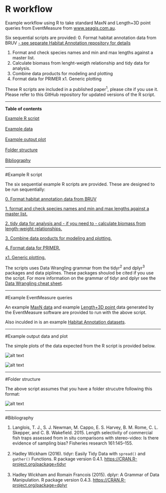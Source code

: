 # R workflow 
Example workflow using R to take standard MaxN and Length+3D point queries from EventMeasure from www.seagis.com.au.

Six sequential scripts are provided:
0. Format habitat annotation data from BRUV <a href="https://github.com/TimLanglois/HabitatAnnotation">- see separate Habitat Annotation repository for details</a>
1. Format and check species names and min and max lengths against a master list.
2. Calculate biomass from lenght-weigth relationship and tidy data for analysis.
3. Combine data products for modeling and plotting
4. Format data for PRIMER
x1. Generic plotting

These R scripts are included in a published paper<sup>1</sup>, please cite if you use it.
Please refer to this GitHub repository for updated versions of the R script.

<HR>
</HR>

<b>Table of contents</b>

[Example R script](#method)<br></br>
[Example data](#transectmeasure-example)<br></br>
[Example output plot](#output-example)<br></br>
[Folder structure](#introduction)<br></br>
[Bibliography](#bibliography)

<HR>
</HR>

#<a name="method"></a>Example R script

The six sequential example R scripts are provided. These are designed to be run sequentially:

<a href="https://github.com/TimLanglois/Stereo-or-mono-video-annotation-workflows/blob/master/x_ExampleR_0_HabitatAnnotation_Format.and.write.data_160919.R">0. Format habitat annotation data from BRUV </a>

<a href="https://github.com/TimLanglois/Stereo-or-mono-video-annotation-workflows/blob/master/x_ExampleR_1_Format%20and%20Check.data_160925.R">1. format and check species names and min and max lengths against a master list.</a>

<a href="https://github.com/TimLanglois/Stereo-or-mono-video-annotation-workflows/blob/master/x_ExampleR_2_Tidy%20data%20for%20analysis%20including%20CalcBiomass_160925.R">2. tidy data for analysis and  - if you need to - calculate biomass from length-weight relationships.</a>

<a href="https://github.com/TimLanglois/Stereo-or-mono-video-annotation-workflows/blob/master/x_ExampleR_3_CombineDataProducts%2BHabitat.and.summarise_160824.R">3. Combine data products for modeling and plotting.</a>

<a href="https://github.com/TimLanglois/Stereo-or-mono-video-annotation-workflows/blob/master/x_ExampleR_4_Format.for.PRIMER.R">4. Format data for PRIMER.</a>

<a href="https://github.com/TimLanglois/Stereo-or-mono-video-annotation-workflows/blob/master/x_ExampleR_x1_generic.univariate.plotting_160927.R">x1. Generic plotting.</a>



The scripts uses Data Wrangling grammar from the tidyr<sup>2</sup> and dplyr<sup>3</sup> packages and data piplines. These packages shoulod be cited if you use the script.
For more information on the grammar of tidyr and dplyr see the <a href="https://www.rstudio.com/wp-content/uploads/2015/02/data-wrangling-cheatsheet.pdf">Data Wrangling cheat sheet</a>. 

<HR>
</HR>

#<a name="transectmeasure-example"></a>Example EventMeasure queries

An example <a href="https://github.com/TimLanglois/Stereo-or-mono-video-annotation-workflows/blob/master/x_ExampleData_1_MaxN.TXT"> MaxN data</a> and example <a href="https://github.com/TimLanglois/Stereo-or-mono-video-annotation-workflows/blob/master/x_ExampleData_2_Length%20and%203Dpoints.TXT"> Length+3D point </a> data generated by the EventMeasure software are provided to run with the above script.

Also inculded in is an example <a href="https://github.com/TimLanglois/Stereo-or-mono-video-annotation-workflows/blob/master/x_ExampleData_BRUV_TM_HabitatAnnotation.txt"> Habitat Annotation datasets</a>.

<HR>
</HR>

#<a name="output-example"></a>Example output data and plot

The simple plots of the data expected from the R script is provided below.

![alt text](https://cloud.githubusercontent.com/assets/14978794/18816109/d623e9e6-8374-11e6-81c7-c8ac6fc2241b.png "Example plot of length data")

![alt text](https://cloud.githubusercontent.com/assets/14978794/18816121/1abbc88a-8375-11e6-8b43-b2857cef4bd4.png "Example plot of range data")


<HR>
</HR>

#<a name="introduction"></a>Folder structure

The above script assumes that you have a folder strucutre following this format:

![alt text](https://cloud.githubusercontent.com/assets/14978794/18865062/e2d94c96-84cb-11e6-8e55-c91f759c2880.png "Example folder structure")


<HR>
</HR>

#<a name="bibliography"></a>Bibliography

1. Langlois, T. J., S. J. Newman, M. Cappo, E. S. Harvey, B. M. Rome, C. L. Skepper, and C. B. Wakefield. 2015. Length selectivity of commercial fish traps assessed from in situ comparisons with stereo-video: Is there evidence of sampling bias? Fisheries research 161:145–155.
<br></br>
2. Hadley Wickham (2016). tidyr: Easily Tidy Data with `spread()` and `gather()` Functions. R package version 0.4.1.
  https://CRAN.R-project.org/package=tidyr
<br></br>
3. Hadley Wickham and Romain Francois (2015). dplyr: A Grammar of Data Manipulation. R package version 0.4.3.
  https://CRAN.R-project.org/package=dplyr


